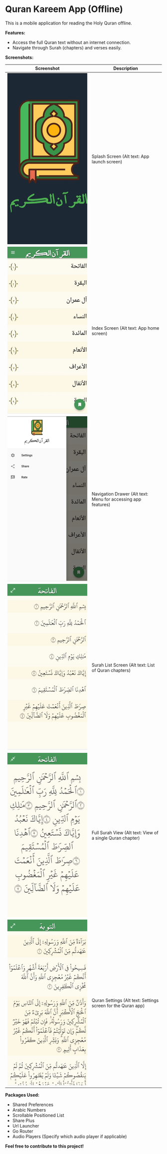 # Quran Kareem App (Offline)

This is a mobile application for reading the Holy Quran offline.

**Features:**

* Access the full Quran text without an internet connection.
* Navigate through Surah (chapters) and verses easily.

**Screenshots:**

| Screenshot | Description |
|---|---|
| ![Splash Screen](images/1.jpeg) | Splash Screen (Alt text: App launch screen) |
| ![Index Screen](images/2.jpeg) | Index Screen (Alt text: App home screen) |
| ![Navigation Drawer](images/3.jpeg) | Navigation Drawer (Alt text: Menu for accessing app features) |
| ![Surah List Screen](images/4.jpeg) | Surah List Screen (Alt text: List of Quran chapters) |
| ![Full Surah View](images/5.jpeg) | Full Surah View (Alt text: View of a single Quran chapter) |
| ![Quran Settings](images/6.jpeg) | Quran Settings (Alt text: Settings screen for the Quran app) |

**Packages Used:**

* Shared Preferences
* Arabic Numbers
* Scrollable Positioned List
* Share Plus
* Url Launcher
* Go Router
* Audio Players (Specify which audio player if applicable)

**Feel free to contribute to this project!**

